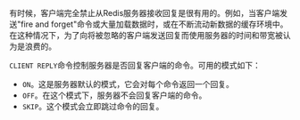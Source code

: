有时候，客户端完全禁止从Redis服务器接收回复是很有用的。例如，当客户端发送"fire and forget"命令或大量加载数据时，或在不断流动新数据的缓存环境中。在这种情况下，为了向将被忽略的客户端发送回复而使用服务器的时间和带宽被认为是浪费的。

`CLIENT REPLY`命令控制服务器是否回复客户端的命令。可用的模式如下：

* `ON`。这是服务器默认的模式，它会对每个命令返回一个回复。
* `OFF`。在这个模式下，服务器不会回复客户端的命令。
* `SKIP`。这个模式会立即跳过命令的回复。
